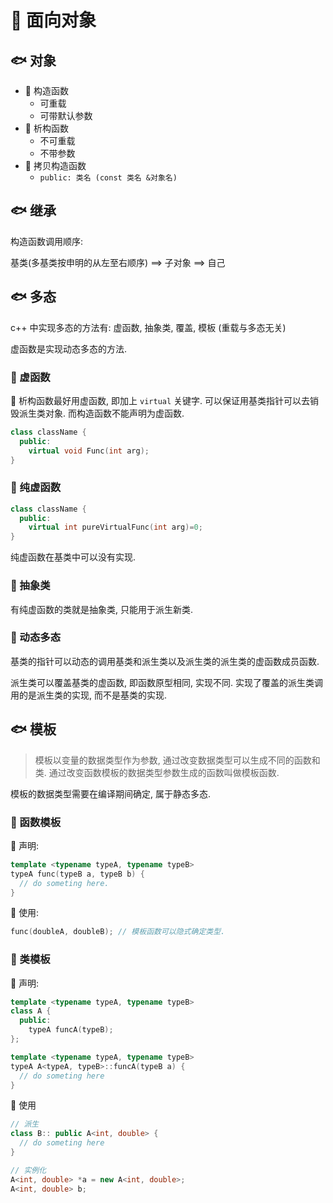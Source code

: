 # :whale: 面向对象

## :fish: 对象

- :bee: 构造函数
  - 可重载
  - 可带默认参数
- :bee: 析构函数
  - 不可重载
  - 不带参数
- :bee: 拷贝构造函数
  - `public: 类名 (const 类名 &对象名)`

## :fish: 继承

构造函数调用顺序:

基类(多基类按申明的从左至右顺序) ==> 子对象 ==> 自己

## :fish: 多态

c++ 中实现多态的方法有: 虚函数, 抽象类, 覆盖, 模板 (重载与多态无关)

虚函数是实现动态多态的方法.

### :herb: 虚函数

:seedling: 析构函数最好用虚函数, 即加上 `virtual` 关键字. 可以保证用基类指针可以去销毁派生类对象. 而构造函数不能声明为虚函数.

```c++
class className {
  public:
    virtual void Func(int arg);
}
```

### :herb: 纯虚函数

```c++
class className {
  public:
    virtual int pureVirtualFunc(int arg)=0;
}
```

纯虚函数在基类中可以没有实现.

### :herb: 抽象类

有纯虚函数的类就是抽象类, 只能用于派生新类.

### :herb: 动态多态

基类的指针可以动态的调用基类和派生类以及派生类的派生类的虚函数成员函数.

派生类可以覆盖基类的虚函数, 即函数原型相同, 实现不同. 实现了覆盖的派生类调用的是派生类的实现, 而不是基类的实现.

## :fish: 模板

> 模板以变量的数据类型作为参数, 通过改变数据类型可以生成不同的函数和类. 通过改变函数模板的数据类型参数生成的函数叫做模板函数.

模板的数据类型需要在编译期间确定, 属于静态多态.

### :herb: 函数模板

:leaves: 声明:

```c++
template <typename typeA, typename typeB>
typeA func(typeB a, typeB b) {
  // do someting here.
}
```

:leaves: 使用:

```c++
func(doubleA, doubleB); // 模板函数可以隐式确定类型.
```

### :herb: 类模板

:leaves: 声明:

```c++
template <typename typeA, typename typeB>
class A {
  public:
    typeA funcA(typeB);
};

template <typename typeA, typename typeB>
typeA A<typeA, typeB>::funcA(typeB a) {
  // do someting here
}
```

:leaves: 使用

```c++
// 派生
class B:: public A<int, double> {
  // do someting here
}

// 实例化
A<int, double> *a = new A<int, double>;
A<int, double> b;
```
